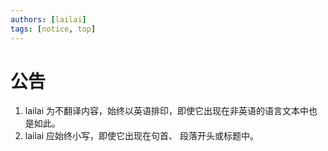 ```yaml
---
authors: [lailai]
tags: [notice, top]
---
```


# 公告

1. lailai 为不翻译内容，始终以英语排印，即使它出现在非英语的语言文本中也是如此。
2. lailai 应始终小写，即使它出现在句首、 段落开头或标题中。

<!-- truncate -->
